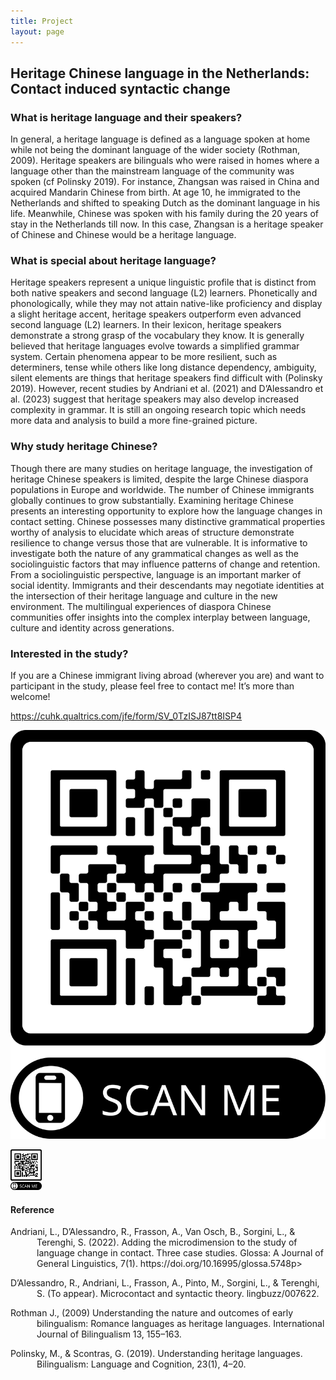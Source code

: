 ```yaml
---
title: Project
layout: page
---
```


## Heritage Chinese language in the Netherlands: Contact induced syntactic change

### What is heritage language and their speakers?

In general, a heritage language is defined as a language spoken at home while not being the dominant language of the wider society (Rothman, 2009). Heritage speakers are bilinguals who were raised in homes where a language other than the mainstream language of the community was spoken (cf Polinsky 2019). For instance, Zhangsan was raised in China and acquired Mandarin Chinese from birth. At age 10, he immigrated to the Netherlands and shifted to speaking Dutch as the dominant language in his life. Meanwhile, Chinese was spoken with his family during the 20 years of stay in the Netherlands till now. In this case, Zhangsan is a heritage speaker of Chinese and Chinese would be a heritage language.

### What is special about heritage language?

Heritage speakers represent a unique linguistic profile that is distinct from both native speakers and second language (L2) learners. Phonetically and phonologically, while they may not attain native-like proficiency and display a slight heritage accent, heritage speakers outperform even advanced second language (L2) learners. In their lexicon, heritage speakers demonstrate a strong grasp of the vocabulary they know.  It is generally believed that heritage languages evolve towards a simplified grammar system. Certain phenomena appear to be more resilient, such as determiners, tense while others like long distance dependency, ambiguity, silent elements are things that heritage speakers find difficult with (Polinsky 2019). However, recent studies by Andriani et al. (2021) and D’Alessandro et al. (2023) suggest that heritage speakers may also develop increased complexity in grammar. It is still an ongoing research topic which needs more data and analysis to build a more fine-grained picture.

### Why study heritage Chinese?

Though there are many studies on heritage language, the investigation of heritage Chinese speakers is limited, despite the large Chinese diaspora populations in Europe and worldwide. The number of Chinese immigrants globally continues to grow substantially. Examining heritage Chinese presents an interesting opportunity to explore how the language changes in contact setting. Chinese possesses many distinctive grammatical properties worthy of analysis to elucidate which areas of structure demonstrate resilience to change versus those that are vulnerable. It is informative to investigate both the nature of any grammatical changes as well as the sociolinguistic factors that may influence patterns of change and retention. From a sociolinguistic perspective, language is an important marker of social identity. Immigrants and their descendants may negotiate identities at the intersection of their heritage language and culture in the new environment. The multilingual experiences of diaspora Chinese communities offer insights into the complex interplay between language, culture and identity across generations.

### Interested in the study?

If you are a Chinese immigrant living abroad (wherever you are) and want to participant in the study, please feel free to contact me! It’s more than welcome!


https://cuhk.qualtrics.com/jfe/form/SV_0TzISJ87tt8ISP4

![Cow2](https://github.com/Stevenzetaoxu/WhatATheme/raw/master/assets/images/frame%20(1).png "Cow2")


<img src="https://github.com/Stevenzetaoxu/WhatATheme/raw/master/assets/images/frame%20(1).png" width="50px">

#### Reference
<p style="text-indent: -3em; margin-left: 3em;">Andriani, L., D’Alessandro, R., Frasson, A., Van Osch, B., Sorgini, L., & Terenghi, S. (2022). Adding the microdimension to the study of language change in contact. Three case studies. Glossa: A Journal of General Linguistics, 7(1). https://doi.org/10.16995/glossa.5748p>
<p style="text-indent: -3em; margin-left: 3em;">D’Alessandro, R., Andriani, L., Frasson, A., Pinto, M., Sorgini, L., & Terenghi, S. (To appear). Microcontact and syntactic theory. lingbuzz/007622.</p>
<p style="text-indent: -3em; margin-left: 3em;">Rothman J., (2009) Understanding the nature and outcomes of early bilingualism: Romance languages as heritage languages. International Journal of Bilingualism 13, 155–163.</p>
<p style="text-indent: -3em; margin-left: 3em;">Polinsky, M., & Scontras, G. (2019). Understanding heritage languages. Bilingualism: Language and Cognition, 23(1), 4–20.

